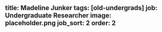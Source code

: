 title: Madeline Junker
tags: [old-undergrads]
job: Undergraduate Researcher
image: placeholder.png
job_sort: 2
order: 2
---
